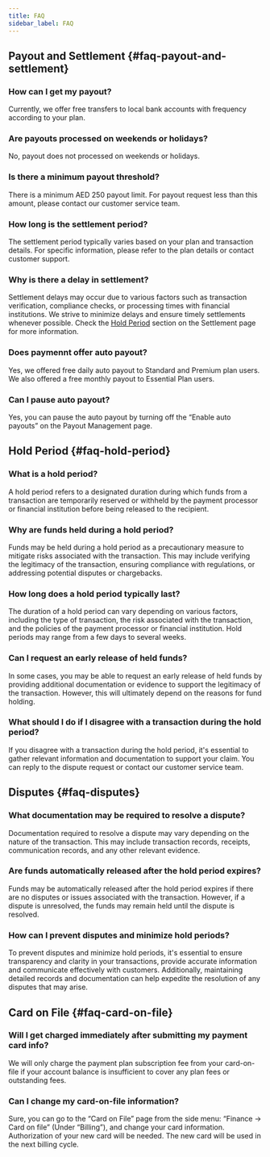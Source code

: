 ```yaml
---
title: FAQ
sidebar_label: FAQ
---
```


## Payout and Settlement {#faq-payout-and-settlement}

### How can I get my payout?

Currently, we offer free transfers to local bank accounts with frequency according to your plan.

### Are payouts processed on weekends or holidays?

No, payout does not processed on weekends or holidays.

### Is there a minimum payout threshold?

There is a minimum AED 250 payout limit. For payout request less than this amount, please contact our customer service team.

### How long is the settlement period?

The settlement period typically varies based on your plan and transaction details. For specific information, please refer to the plan details or contact customer support.

### Why is there a delay in settlement?

Settlement delays may occur due to various factors such as transaction verification, compliance checks, or processing times with financial institutions. We strive to minimize delays and ensure timely settlements whenever possible. Check the <ins>[Hold Period](4-settlement.md)</ins> section on the Settlement page for more information.

### Does paymennt offer auto payout?

Yes, we offered free daily auto payout to Standard and Premium plan users. We also offered a free monthly payout to Essential Plan users.

### Can I pause auto payout?

Yes, you can pause the auto payout by turning off the “Enable auto payouts” on the Payout Management page.

## Hold Period {#faq-hold-period}

### What is a hold period?

A hold period refers to a designated duration during which funds from a transaction are temporarily reserved or withheld by the payment processor or financial institution before being released to the recipient.

### Why are funds held during a hold period?

Funds may be held during a hold period as a precautionary measure to mitigate risks associated with the transaction. This may include verifying the legitimacy of the transaction, ensuring compliance with regulations, or addressing potential disputes or chargebacks.

### How long does a hold period typically last?

The duration of a hold period can vary depending on various factors, including the type of transaction, the risk associated with the transaction, and the policies of the payment processor or financial institution. Hold periods may range from a few days to several weeks.

### Can I request an early release of held funds?

In some cases, you may be able to request an early release of held funds by providing additional documentation or evidence to support the legitimacy of the transaction. However, this will ultimately depend on the reasons for fund holding.

### What should I do if I disagree with a transaction during the hold period?

If you disagree with a transaction during the hold period, it's essential to gather relevant information and documentation to support your claim. You can reply to the dispute request or contact our customer service team.

## Disputes {#faq-disputes}

### What documentation may be required to resolve a dispute?

Documentation required to resolve a dispute may vary depending on the nature of the transaction. This may include transaction records, receipts, communication records, and any other relevant evidence.

### Are funds automatically released after the hold period expires?

Funds may be automatically released after the hold period expires if there are no disputes or issues associated with the transaction. However, if a dispute is unresolved, the funds may remain held until the dispute is resolved.

### How can I prevent disputes and minimize hold periods?

To prevent disputes and minimize hold periods, it's essential to ensure transparency and clarity in your transactions, provide accurate information and communicate effectively with customers. Additionally, maintaining detailed records and documentation can help expedite the resolution of any disputes that may arise.

## Card on File {#faq-card-on-file}

### Will I get charged immediately after submitting my payment card info?

We will only charge the payment plan subscription fee from your card-on-file if your account balance is insufficient to cover any plan fees or outstanding fees.

### Can I change my card-on-file information?

Sure, you can go to the “Card on File” page from the side menu: “Finance ->  Card on file” (Under “Billing”), and change your card information. Authorization of your new card will be needed. The new card will be used in the next billing cycle.
